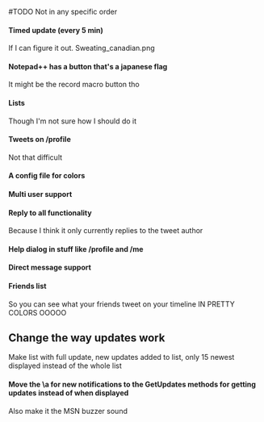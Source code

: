 #TODO
Not in any specific order 

#### Timed update (every 5 min)
 If I can figure it out. Sweating_canadian.png

#### Notepad++ has a button that's a japanese flag
 It might be the record macro button tho

#### Lists
 Though I'm not sure how I should do it

#### Tweets on /profile
 Not that difficult

#### A config file for colors

#### Multi user support

#### Reply to all functionality
 Because I think it only currently replies to the tweet author

#### Help dialog in stuff like /profile and /me

#### Direct message support

#### Friends list
 So you can see what your friends tweet on your timeline IN PRETTY COLORS OOOOO

## **Change the way updates work**
 Make list with full update, new updates added to list, only 15 newest displayed instead of the whole list

#### Move the \a for new notifications to the GetUpdates methods for getting updates instead of when displayed
 Also make it the MSN buzzer sound